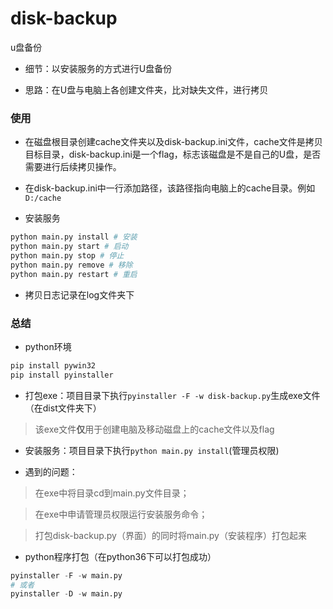 # disk-backup
u盘备份

* 细节：以安装服务的方式进行U盘备份

* 思路：在U盘与电脑上各创建文件夹，比对缺失文件，进行拷贝

### 使用

* 在磁盘根目录创建cache文件夹以及disk-backup.ini文件，cache文件是拷贝目标目录，disk-backup.ini是一个flag，标志该磁盘是不是自己的U盘，是否需要进行后续拷贝操作。

* 在disk-backup.ini中一行添加路径，该路径指向电脑上的cache目录。例如` D:/cache`

* 安装服务
```python
python main.py install # 安装
python main.py start # 启动
python main.py stop # 停止
python main.py remove # 移除
python main.py restart # 重启
```

* 拷贝日志记录在log文件夹下

### 总结

* python环境

```python
pip install pywin32
pip install pyinstaller
```

* 打包exe：项目目录下执行`pyinstaller -F -w disk-backup.py`生成exe文件（在dist文件夹下）

> 该exe文件**仅**用于创建电脑及移动磁盘上的cache文件以及flag

* 安装服务：项目目录下执行`python main.py install`(管理员权限)

* 遇到的问题：

> 在exe中将目录cd到main.py文件目录；

> 在exe中申请管理员权限运行安装服务命令；

> 打包disk-backup.py（界面）的同时将main.py（安装程序）打包起来

* python程序打包（在python36下可以打包成功）

```python
pyinstaller -F -w main.py
# 或者
pyinstaller -D -w main.py
```